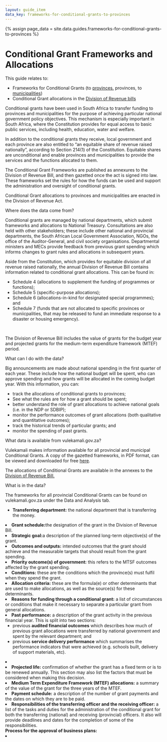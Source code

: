 ```yaml
---
layout: guide_item
data_key: frameworks-for-conditional-grants-to-provinces
---
```



{% assign page_data = site.data.guides.frameworks-for-conditional-grants-to-provinces %}


<h1 class="Page-mainHeading">Conditional Grant Frameworks and Allocations
</h1>

<div class="BasicContent u-marginBottom15">
    <p>
      This guide relates to:
    </p>

  <ul>
  <li>Frameworks for Conditional Grants (to  <a href="https://vulekamali.gov.za/datasets/frameworks-for-conditional-grants-to-provinces" target="_blank">provinces.</a>
  provinces, to <a href="https://vulekamali.gov.za/datasets/frameworks-for-conditional-grants-to-municipalities" target="_blank">municipalities</a>)
  </li>

  <li>Conditional Grant allocations in the <a href="https://vulekamali.gov.za/datasets/division-of-revenue-bills" target="_blank">Division of Revenue bills</a>
  </li>
  </ul>
  </div>

  <p>
  Conditional grants have been used in South Africa to transfer funding to provinces and municipalities for the purpose of achieving particular national government policy objectives. This mechanism is especially important in South Africa, where the Constitution provides for equal access to basic public services, including health, education, water and welfare.
  </p>

  <p>
    In addition to the conditional grants they receive, local government and each province are also entitled to “an equitable share of revenue raised nationally”, according to Section 214(1) of the Constitution. Equitable shares are unconditional and  enable provinces and municipalities to provide the services and the functions allocated to them.
  </p>

  <p>
      The Conditional Grant Frameworks are published as annexures to the Division of Revenue Bill, and then gazetted once the act is signed into law. These frameworks set the rules for how the funds can be used and support the administration and oversight of conditional grants.
  </p>

  <p>
      Conditional Grant allocations to provinces and municipalities are enacted in the Division of Revenue Act.
  </p>
</div>

<div class="BasicContent u-marginBottom15">
  <div class="BasicContent-title">Where does the data come from?</div>
  <p>
      Conditional grants are managed by national departments, which submit frameworks and allocations to National Treasury. Consultations are also held with other stakeholders; these include other national and provincial departments, the South African Local Government Association, NGOs, the office of the Auditor-General, and civil society organisations. Departmental ministers and MECs provide feedback from previous grant spending which informs changes to grant rules and allocations in subsequent years.
  </p>

  <p>
      Aside from the Constitution, which provides for equitable division of all revenue raised nationally, the annual Division of Revenue Bill contains information related to conditional grant allocations. This can be found in:
  </p>

  <ul>
      <li>
      Schedule 4 (allocations to supplement the funding of programmes or functions);
      </li>
      <li>
      Schedule 5 (specific-purpose allocations);
      </li>
      <li>
      Schedule 6 (allocations-in-kind for designated special programmes); and
      </li>
      <li>
      Schedule 7 (funds that are not allocated to specific provinces or muniicpalities, that may be released to fund an immediate response to a disaster or housing emergency).
      </li>
    </ul>
      <br/>
      <p>
      The Division of Revenue Bill includes the value of grants for the budget year and projected grants for the medium-term expenditure framework (MTEF) period.
      </p>
  </div>


<div class="BasicContent u-marginBottom15">
  <div class="BasicContent-title">What can I do with the data?
</div>
    <p>
    Big announcements are made about national spending in the first quarter of each year. These include how the national budget will be spent, who can approve spending and how grants will be allocated in the coming budget year. With this information, you can:
    </p>
    <ul>
      <li>
      track the allocations of conditional grants to provinces;
      </li>
      <li>
         See what the rules are for how a grant should be spent;
      </li>
      <li>
          better understand the role of grant allocations to achieve national goals (i.e. in the NDP or SDBIP);
      </li>
      <li>
          monitor the performance outcomes of grant allocations (both qualitative and quantitative outcomes);
      </li>
      <li>
         track the historical trends of particular grants; and
      </li>
      <li>
         monitor the spending of past grants.
      </li>
    </ul>
   </div>

   <div class="BasicContent u-marginBottom15">
        <div class="BasicContent-title">What data is available from vulekamali.gov.za?
    </div>
    <p>
        Vulekamali makes information available for all provincial and municipal Conditional Grants. A copy of the gazetted frameworks, in PDF format, can be viewed and downloaded for free <a href="https://vulekamali.gov.za/datasets/frameworks-for-conditional-grants-to-provinces%5d">here</a>.
    </p>
    <p>
        The allocations of Conditional Grants are available in the annexes to the <a href="https://vulekamali.gov.za/datasets/division-of-revenue-bills" target="_blank"> Division of Revenue Bill.</a>
    </p>

  <div class="BasicContent u-marginBottom15">
        <div class="BasicContent-title">What is in the data?
    </div>
        <p>
            The frameworks for all provincial Conditional Grants can be found on vulekamali.gov.za under the Data and Analysis tab.
        </p>
        <ul>
            <li>
              <b>Transferring department:</b> the national department that is transferring the money.
            </ul>
            <li>
               <b>Grant schedule:</b>the designation of the grant in the Division of Revenue Bill. 
            </ul>
            <li>
              <b>Strategic goal:</b>a description of the planned long-term objective(s) of the grant. 
            </ul>
            <li>
              <b>Outcomes and outputs:</b> intended outcomes that the grant should achieve and the measurable targets that should result from the grant spending.
            </ul>
            <li>
               <b>Priority outcome(s) of government:</b> this refers to the MTSF outcomes affected by the grant spending.
            </ul>
            <li>
                <b>Conditions:</b> these are the conditions which the province(s) must fulfil when they spend the grant.
            </ul>
            <li>
                <b>Allocation criteria:</b> these are the formula(e) or other determinants that are used to make allocations, as well as the source(s) for these determinants.
            </ul>
            <li>
                <b>Reasons for funding through a conditional grant:</b> a list of circumstances or conditions that make it necessary to separate a particular grant from general allocations.          
            </ul>
            <li>
                <b>Past performance:</b> a description of the grant activity in the previous financial year. This is split into two sections:
                <ul>
                  <li>
                    previous <b>audited financial outcomes</b> which describes how much of previous grant allocations were transferred by national government and spent by the relevant department; and
                  </li>
                  <li>
                    previous <b>service delivery performance</b> which summarises the performance indicators that were achieved (e.g. schools built, delivery of support materials, etc).
                  </li>
                </ul>
            <li>
            <li>
                <b>Projected life:</b> confirmation of whether the grant has a fixed term or is to be renewed annually. This section may also list the factors that must be considered when making this decision. 
            </li>
             <li>
                <b>Medium Term Expenditure Framework (MTEF) allocations:</b> a summary of the value of the grant for the three years of the MTEF.
            </li>
             <li>
                <b>Payment schedule:</b> a description of the number of grant payments and the dates on which they are to be paid. 
            </li>
             <li>
                <b>Responsibilities of the transferring officer and the receiving officer:</b> a list of the tasks and duties for the administration of the conditional grant for both the transferring (national) and receiving (provincial) officers. It also will provide deadlines and dates for the completion of some of the responsibilities.
            </li>
                <b>Process for the approval of business plans:</b> 
             <li>
        </ul>
      </div>
